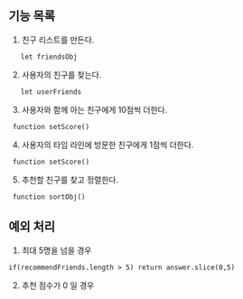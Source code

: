 ## 기능 목록
1. 친구 리스트를 만든다.
```
   let friendsObj
```
2. 사용자의 친구를 찾는다.
```
   let userFriends
```
3. 사용자와 함께 아는 친구에게 10점씩 더한다.
```
 function setScore()
```
4. 사용자의 타임 라인에 방문한 친구에게 1점씩 더한다.
```
 function setScore()
```
5. 추천할 친구를 찾고 정렬한다.
```
 function sortObj()
```

## 예외 처리
1. 최대 5명을 넘을 경우
```
if(recommendFriends.length > 5) return answer.slice(0,5)
```
2. 추천 점수가 0 일 경우